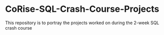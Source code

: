 # CoRise-SQL-Crash-Course-Projects
This repository is to portray the projects worked on during the 2-week SQL crash course
